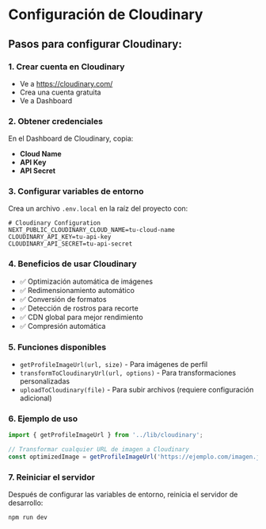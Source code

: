# Configuración de Cloudinary

## Pasos para configurar Cloudinary:

### 1. Crear cuenta en Cloudinary
- Ve a https://cloudinary.com/
- Crea una cuenta gratuita
- Ve a Dashboard

### 2. Obtener credenciales
En el Dashboard de Cloudinary, copia:
- **Cloud Name**
- **API Key** 
- **API Secret**

### 3. Configurar variables de entorno
Crea un archivo `.env.local` en la raíz del proyecto con:

```env
# Cloudinary Configuration
NEXT_PUBLIC_CLOUDINARY_CLOUD_NAME=tu-cloud-name
CLOUDINARY_API_KEY=tu-api-key
CLOUDINARY_API_SECRET=tu-api-secret
```

### 4. Beneficios de usar Cloudinary
- ✅ Optimización automática de imágenes
- ✅ Redimensionamiento automático
- ✅ Conversión de formatos
- ✅ Detección de rostros para recorte
- ✅ CDN global para mejor rendimiento
- ✅ Compresión automática

### 5. Funciones disponibles
- `getProfileImageUrl(url, size)` - Para imágenes de perfil
- `transformToCloudinaryUrl(url, options)` - Para transformaciones personalizadas
- `uploadToCloudinary(file)` - Para subir archivos (requiere configuración adicional)

### 6. Ejemplo de uso
```javascript
import { getProfileImageUrl } from '../lib/cloudinary';

// Transformar cualquier URL de imagen a Cloudinary
const optimizedImage = getProfileImageUrl('https://ejemplo.com/imagen.jpg', 150);
```

### 7. Reiniciar el servidor
Después de configurar las variables de entorno, reinicia el servidor de desarrollo:
```bash
npm run dev
``` 